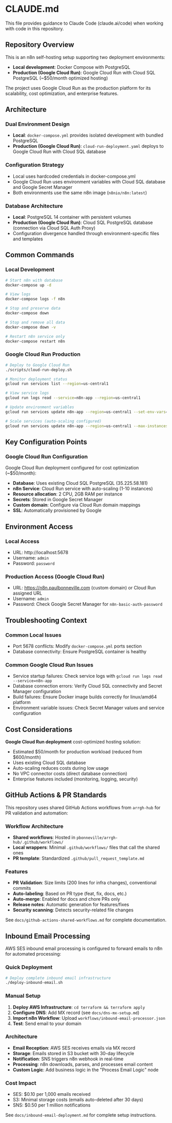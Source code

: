# CLAUDE.md

This file provides guidance to Claude Code (claude.ai/code) when working with code in this repository.

## Repository Overview

This is an n8n self-hosting setup supporting two deployment environments:
- **Local development**: Docker Compose with PostgreSQL
- **Production (Google Cloud Run)**: Google Cloud Run with Cloud SQL PostgreSQL (~$50/month optimized hosting)

The project uses Google Cloud Run as the production platform for its scalability, cost optimization, and enterprise features.

## Architecture

### Dual Environment Design
- **Local**: `docker-compose.yml` provides isolated development with bundled PostgreSQL
- **Production (Google Cloud Run)**: `cloud-run-deployment.yaml` deploys to Google Cloud Run with Cloud SQL database

### Configuration Strategy
- Local uses hardcoded credentials in docker-compose.yml
- Google Cloud Run uses environment variables with Cloud SQL database and Google Secret Manager
- Both environments use the same n8n image (`n8nio/n8n:latest`)

### Database Architecture
- **Local**: PostgreSQL 14 container with persistent volumes
- **Production (Google Cloud Run)**: Cloud SQL PostgreSQL database (connection via Cloud SQL Auth Proxy)
- Configuration divergence handled through environment-specific files and templates

## Common Commands

### Local Development
```bash
# Start n8n with database
docker-compose up -d

# View logs
docker-compose logs -f n8n

# Stop and preserve data
docker-compose down

# Stop and remove all data
docker-compose down -v

# Restart n8n service only
docker-compose restart n8n
```

### Google Cloud Run Production
```bash
# Deploy to Google Cloud Run
./scripts/cloud-run-deploy.sh

# Monitor deployment status
gcloud run services list --region=us-central1

# View service logs
gcloud run logs read --service=n8n-app --region=us-central1

# Update environment variables
gcloud run services update n8n-app --region=us-central1 --set-env-vars="KEY=value"

# Scale services (auto-scaling configured)
gcloud run services update n8n-app --region=us-central1 --max-instances=10 --min-instances=1
```

## Key Configuration Points

### Google Cloud Run Configuration
Google Cloud Run deployment configured for cost optimization (~$50/month):
- **Database**: Uses existing Cloud SQL PostgreSQL (35.225.58.181)
- **n8n Service**: Cloud Run service with auto-scaling (1-10 instances)
- **Resource allocation**: 2 CPU, 2GB RAM per instance
- **Secrets**: Stored in Google Secret Manager
- **Custom domain**: Configure via Cloud Run domain mappings
- **SSL**: Automatically provisioned by Google

## Environment Access

### Local Access
- URL: http://localhost:5678
- Username: `admin`
- Password: `password`

### Production Access (Google Cloud Run)
- URL: https://n8n.paulbonneville.com (custom domain) or Cloud Run assigned URL
- Username: `admin`
- Password: Check Google Secret Manager for `n8n-basic-auth-password`

## Troubleshooting Context

### Common Local Issues
- Port 5678 conflicts: Modify `docker-compose.yml` ports section
- Database connectivity: Ensure PostgreSQL container is healthy

### Common Google Cloud Run Issues
- Service startup failures: Check service logs with `gcloud run logs read --service=n8n-app`
- Database connection errors: Verify Cloud SQL connectivity and Secret Manager configuration
- Build failures: Ensure Docker image builds correctly for linux/amd64 platform
- Environment variable issues: Check Secret Manager values and service configuration

## Cost Considerations

**Google Cloud Run deployment** cost-optimized hosting solution:
- Estimated $50/month for production workload (reduced from $600/month)
- Uses existing Cloud SQL database
- Auto-scaling reduces costs during low usage
- No VPC connector costs (direct database connection)
- Enterprise features included (monitoring, logging, security)

## GitHub Actions & PR Standards

This repository uses shared GitHub Actions workflows from `arrgh-hub` for PR validation and automation:

### Workflow Architecture
- **Shared workflows**: Hosted in `pbonneville/arrgh-hub/.github/workflows/`
- **Local wrappers**: Minimal `.github/workflows/` files that call the shared ones
- **PR template**: Standardized `.github/pull_request_template.md`

### Features
- **PR Validation**: Size limits (200 lines for infra changes), conventional commits
- **Auto-labeling**: Based on PR type (feat, fix, docs, etc.)
- **Auto-merge**: Enabled for docs and chore PRs only
- **Release notes**: Automatic generation for features/fixes
- **Security scanning**: Detects security-related file changes

See `docs/github-actions-shared-workflows.md` for complete documentation.

## Inbound Email Processing

AWS SES inbound email processing is configured to forward emails to n8n for automated processing:

### Quick Deployment
```bash
# Deploy complete inbound email infrastructure
./deploy-inbound-email.sh
```

### Manual Setup
1. **Deploy AWS Infrastructure**: `cd terraform && terraform apply`
2. **Configure DNS**: Add MX record (see `docs/dns-mx-setup.md`)
3. **Import n8n Workflow**: Upload `workflows/inbound-email-processor.json`
4. **Test**: Send email to your domain

### Architecture
- **Email Reception**: AWS SES receives emails via MX record
- **Storage**: Emails stored in S3 bucket with 30-day lifecycle
- **Notification**: SNS triggers n8n webhook in real-time
- **Processing**: n8n downloads, parses, and processes email content
- **Custom Logic**: Add business logic in the "Process Email Logic" node

### Cost Impact
- SES: $0.10 per 1,000 emails received
- S3: Minimal storage costs (emails auto-deleted after 30 days)
- SNS: $0.50 per 1 million notifications

See `docs/inbound-email-deployment.md` for complete setup instructions.